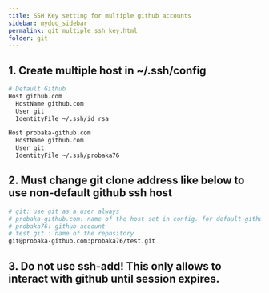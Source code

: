 ```yaml
---
title: SSH Key setting for multiple github accounts
sidebar: mydoc_sidebar
permalink: git_multiple_ssh_key.html
folder: git
---
```

## 1. Create multiple host in ~/.ssh/config
```bash
# Default Github
Host github.com
  HostName github.com
  User git
  IdentityFile ~/.ssh/id_rsa

Host probaka-github.com
  HostName github.com
  User git
  IdentityFile ~/.ssh/probaka76
```

## 2. Must change git clone address like below to use non-default github ssh host
```bash
# git: use git as a user always
# probaka-github.com: name of the host set in config. for default github host, just use github@com
# probaka76: github account
# test.git : name of the repository
git@probaka-github.com:probaka76/test.git
```

## 3. Do not use ssh-add! This only allows to interact with github until session expires.